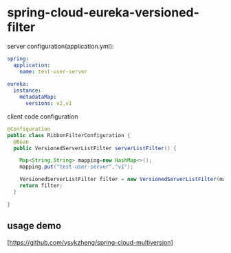 # spring-cloud-eureka-versioned-filter

server configuration(application.yml):
```yaml
spring:
  application:
    name: test-user-server
    
eureka:
  instance:
    metadataMap:
      versions: v2,v1
```

client code configuration
```java
@Configuration
public class RibbonFilterConfiguration {
  @Bean
  public VersionedServerListFilter serverListFilter() {

    Map<String,String> mapping=new HashMap<>();
    mapping.put("test-user-server","v1");

    VersionedServerListFilter filter = new VersionedServerListFilter(mapping);
    return filter;
  }

}

```

## usage demo
[https://github.com/ysykzheng/spring-cloud-multiversion]
